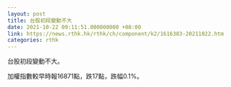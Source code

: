 ```yaml
---
layout: post
title: 台股初段變動不大
date: 2021-10-22 09:11:51.000000000 +08:00
link: https://news.rthk.hk/rthk/ch/component/k2/1616383-20211022.htm
categories: rthk
---
```


台股初段變動不大。

加權指數較早時報16871點，跌17點，跌幅0.1%。
